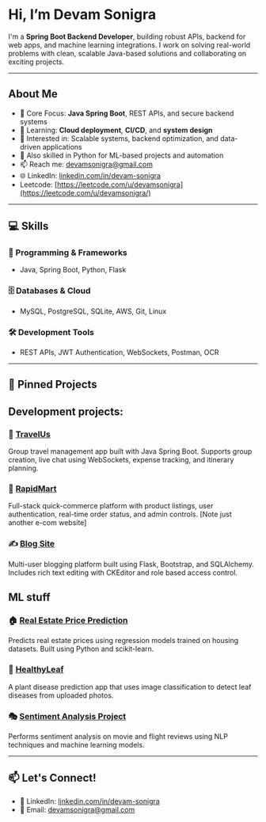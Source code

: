 # Hi, I’m Devam Sonigra

I'm a **Spring Boot Backend Developer**, building robust APIs, backend for web apps, and machine learning integrations. I work on solving real-world problems with clean, scalable Java-based solutions and collaborating on exciting projects.

---

## About Me

- 🔧 Core Focus: **Java Spring Boot**, REST APIs, and secure backend systems  
- 🌱 Learning: **Cloud deployment**, **CI/CD**, and **system design**  
- 🧠 Interested in: Scalable systems, backend optimization, and data-driven applications  
- 🧰 Also skilled in Python for ML-based projects and automation  
- 📫 Reach me: [devamsonigra@gmail.com](mailto:devamsonigra@gmail.com)  
- 🌐 LinkedIn: [linkedin.com/in/devam-sonigra](https://www.linkedin.com/in/devam-sonigra)
- Leetcode: [https://leetcode.com/u/devamsonigra](https://leetcode.com/u/devamsonigra/)

---

## 💻 Skills

### 🧠 Programming & Frameworks
- Java, Spring Boot, Python, Flask

### 🗄️ Databases & Cloud
- MySQL, PostgreSQL, SQLite, AWS, Git, Linux

### 🛠️ Development Tools
- REST APIs, JWT Authentication, WebSockets, Postman, OCR

---

## 📌 Pinned Projects

## Development projects:

### 🚀 [TravelUs](https://github.com/d-evm/travelus)  
Group travel management app built with Java Spring Boot. Supports group creation, live chat using WebSockets, expense tracking, and itinerary planning.

### 🛒 [RapidMart](https://github.com/d-evm/rapidmart)  
Full-stack quick-commerce platform with product listings, user authentication, real-time order status, and admin controls. [Note just another e-com website]

### ✍️ [Blog Site](https://github.com/d-evm/blog-site)  
Multi-user blogging platform built using Flask, Bootstrap, and SQLAlchemy. Includes rich text editing with CKEditor and role based access control.


## ML stuff

### 🏠 [Real Estate Price Prediction](https://github.com/d-evm/real-estate-price-prediction)  
Predicts real estate prices using regression models trained on housing datasets. Built using Python and scikit-learn.

### 🌿 [HealthyLeaf](https://github.com/d-evm/HealthyLeaf)  
A plant disease prediction app that uses image classification to detect leaf diseases from uploaded photos.

### 🎭 [Sentiment Analysis Project](https://github.com/d-evm/sentiment-analysis-project)  
Performs sentiment analysis on movie and flight reviews using NLP techniques and machine learning models.

---

## 📫 Let's Connect!

- 🔗 LinkedIn: [linkedin.com/in/devam-sonigra](https://www.linkedin.com/in/devam-sonigra)  
- 📧 Email: [devamsonigra@gmail.com](mailto:devamsonigra@gmail.com)

